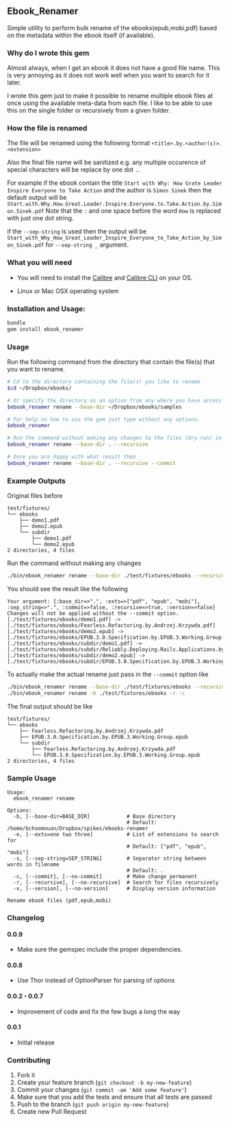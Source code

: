 ## Ebook_Renamer

Simple utility to perform bulk rename of the ebooks(epub,mobi,pdf) based on
the metadata within the ebook itself (if available).

### Why do I wrote this gem

Almost always, when I get an ebook it does not have a good file name.
This is very annoying as it does not work well when you want to search for it later.

I wrote this gem just to make it possible to rename multiple ebook files at once using the
available meta-data from each file. I like to be able to use this on the single folder or recursively from
a given folder.

### How the file is renamed

The file will be renamed using the following format `<title>.by.<author(s)>`.`<extension>`

Also the final file name will be sanitized e.g. any multiple occurence of special characters will be
replace by one dot `.`.

For example if the ebook contain the title `Start with Why: How Grate Leader Inspire Everyone to Take Action`
and the author is `Simon Sinek` then the default output will be `Start.with.Why.How.Great.Leader.Inspire.Everyone.to.Take.Action.by.Simon.Sinek.pdf`
Note that the `:` and one space before the word `How` is replaced with just one dot string.

if the `--sep-string` is used then the output will be `Start_with_Why_How_Great_Leader_Inspire_Everyone_to_Take_Action_by_Simon_Sinek.pdf` for `--sep-string _` argument.

### What you will need

* You will need to install the [Calibre](http://www.calibre-ebook.com/) and
  [Calibre CLI](http://manual.calibre-ebook.com/cli/cli-index.html) on your OS.

* Linux or Mac OSX operating system

### Installation and Usage:

```sh
bundle
gem install ebook_renamer
```

### Usage

Run the following command from the directory that contain the file(s) that
you want to rename.

```sh
# Cd to the directory containing the file(s) you like to rename
$cd ~/Dropbox/ebooks/

# Or specify the directory as an option from any where you have access to the gem
$ebook_renamer rename --base-dir ~/Dropbox/ebooks/samples

# For help on how to use the gem just type without any options.
$ebook_renamer

# Run the command without making any changes to the files (dry-run) in the current directory
$ebook_renamer rename --base-dir . --recursive

# Once you are happy with what result then
$ebook_renamer rename --base-dir . --recursive --commit
```

### Example Outputs

Original files before

```
test/fixtures/
└── ebooks
    ├── demo1.pdf
    ├── demo2.epub
    └── subdir
        ├── demo1.pdf
        └── demo2.epub
2 directories, 4 files
```

Run the command without making any changes

```sh
./bin/ebook_renamer rename --base-dir ./test/fixtures/ebooks --recursive
```

You should see the result like the following

```
Your argument: {:base_dir=>".", :exts=>["pdf", "epub", "mobi"], :sep_string=>".", :commit=>false, :recursive=>true, :version=>false}
Changes will not be applied without the --commit option.
[./test/fixtures/ebooks/demo1.pdf] -> [./test/fixtures/ebooks/Fearless.Refactoring.by.Andrzej.Krzywda.pdf]
[./test/fixtures/ebooks/demo2.epub] -> [./test/fixtures/ebooks/EPUB.3.0.Specification.by.EPUB.3.Working.Group.epub]
[./test/fixtures/ebooks/subdir/demo1.pdf] -> [./test/fixtures/ebooks/subdir/Reliably.Deploying.Rails.Applications.by.Ben.Dixon.pdf]
[./test/fixtures/ebooks/subdir/demo2.epub] -> [./test/fixtures/ebooks/subdir/EPUB.3.0.Specification.by.EPUB.3.Working.Group.epub]
```

To actually make the actual rename just pass in the `--commit` option like

```sh
./bin/ebook_renamer rename --base-dir ./test/fixtures/ebooks --recursive --commit
./bin/ebook_renamer rename -b ./test/fixtures/ebooks -r -c
```

The final output should be like

```
test/fixtures/
└── ebooks
    ├── Fearless.Refactoring.by.Andrzej.Krzywda.pdf
    ├── EPUB.3.0.Specification.by.EPUB.3.Working.Group.epub
    └── subdir
        ├── Fearless.Refactoring.by.Andrzej.Krzywda.pdf
        └── EPUB.3.0.Specification.by.EPUB.3.Working.Group.epub
2 directories, 4 files
```

### Sample Usage

```
Usage:
  ebook_renamer rename

Options:
  -b, [--base-dir=BASE_DIR]            # Base directory
                                       # Default: /home/bchoomnuan/Dropbox/spikes/ebooks-renamer
  -e, [--exts=one two three]           # List of extensions to search for
                                       # Default: ["pdf", "epub", "mobi"]
  -s, [--sep-string=SEP_STRING]        # Separator string between words in filename
                                       # Default: .
  -c, [--commit], [--no-commit]        # Make change permanent
  -r, [--recursive], [--no-recursive]  # Search for files recursively
  -v, [--version], [--no-version]      # Display version information

Rename ebook files (pdf,epub,mobi)
```

### Changelog

#### 0.0.9

- Make sure the gemspec include the proper dependencies.

#### 0.0.8

- Use Thor instead of OptionParser for parsing of options

#### 0.0.2 - 0.0.7

- Improvement of code and fix the few bugs a long the way

#### 0.0.1

- Initial release

### Contributing

1. Fork it
2. Create your feature branch (`git checkout -b my-new-feature`)
3. Commit your changes (`git commit -am 'Add some feature'`)
4. Make sure that you add the tests and ensure that all tests are passed
5. Push to the branch (`git push origin my-new-feature`)
6. Create new Pull Request
